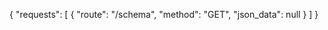 {
  "requests": [
    {
      "route": "/schema",
      "method": "GET",
      "json_data": null
    }
  ]
}